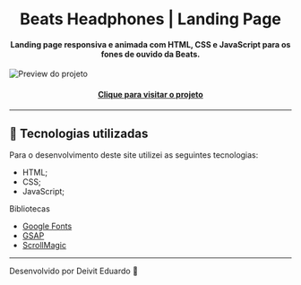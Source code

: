 <h1 align="center">
  Beats Headphones | Landing Page
</h1>

<h4 align="center">
  Landing page responsiva e animada com HTML, CSS e JavaScript para os fones de ouvido da Beats.
</h4>

![Preview do projeto](https://i.imgur.com/cbUN9sX.png)


<h4 align="center"><a href="https://beats-headphones.vercel.app">Clique para visitar o projeto</a></h4>

---

## 🧪 Tecnologias utilizadas

Para o desenvolvimento deste site utilizei as seguintes tecnologias:

- HTML;
- CSS;
- JavaScript;

Bibliotecas

- [Google Fonts](https://fonts.google.com)
- [GSAP](https://greensock.com/gsap/)
- [ScrollMagic](https://scrollmagic.io/)

---

Desenvolvido por Deivit Eduardo 🚀
